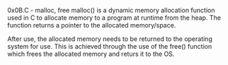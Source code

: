 0x0B.C - malloc, free
malloc() is a dynamic memory allocation function used in C to allocate memory to a program at runtime from the heap. The function returns a pointer to the allocated memory/space.

After use, the allocated memory needs to be returned to the operating system for use. This is achieved through the use of the free() function which frees the allocated memory and returs it to the OS.

